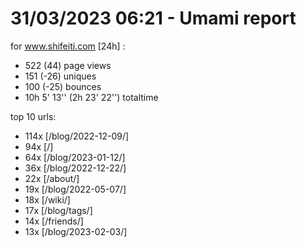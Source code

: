 # 31/03/2023 06:21 - Umami report
for www.shifeiti.com [24h] :

 - 522 (44) page views
 - 151 (-26) uniques
 - 100 (-25) bounces
 - 10h 5' 13'' (2h 23' 22'') totaltime


top 10 urls:
 - 114x [/blog/2022-12-09/]
 - 94x [/]
 - 64x [/blog/2023-01-12/]
 - 36x [/blog/2022-12-22/]
 - 22x [/about/]
 - 19x [/blog/2022-05-07/]
 - 18x [/wiki/]
 - 17x [/blog/tags/]
 - 14x [/friends/]
 - 13x [/blog/2023-02-03/]


